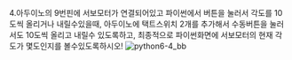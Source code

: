 4.아두이노의 9번핀에 서보모터가 연결되어있고 파이썬에서 버튼을 눌러서 각도를 10도씩 올리거나 내릴수있을때, 아두이노에 택트스위치 2개를 추가해서 수동버튼을 눌러서도 10도씩 올리고 내릴수 있도록하고, 최종적으로 파이썬화면에 서보모터의 현재 각도가 몇도인지를 볼수있도록하시오!
![python6-4_bb](https://github.com/user-attachments/assets/98ccb8e5-64c3-4b5d-b53e-2c67abe452c0)
